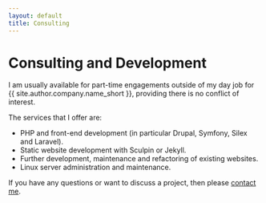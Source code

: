 ```yaml
---
layout: default
title: Consulting
---
```

# Consulting and Development

I am usually available for part-time engagements outside of my day job for {{ site.author.company.name_short }}, providing there is no conflict of interest.

The services that I offer are:

* PHP and front-end development (in particular Drupal, Symfony, Silex and Laravel).
* Static website development with Sculpin or Jekyll.
* Further development, maintenance and refactoring of existing websites.
* Linux server administration and maintenance.

If you have any questions or want to discuss a project, then please [contact me][0].

[0]: /contact
